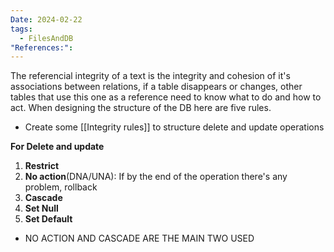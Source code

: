 ```yaml
---
Date: 2024-02-22
tags:
  - FilesAndDB
"References:":
---
```

The referencial integrity of a text is the integrity and cohesion of it's associations between relations, if a table disappears or changes, other tables that use this one as a reference need to know what to do and how to act. 
When designing the structure of the DB here are five rules. 
+ Create some [[Integrity rules]] to structure delete and update operations

**For Delete and update**
1. **Restrict**
2. **No action**(DNA/UNA): If by the end of the operation there's any problem, rollback
3. **Cascade**
5. **Set Null**
6. **Set Default**

+ NO ACTION AND CASCADE ARE THE MAIN TWO USED